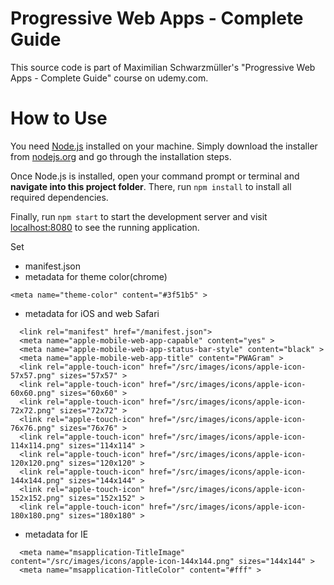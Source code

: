 # Progressive Web Apps - Complete Guide
This source code is part of Maximilian Schwarzmüller's "Progressive Web Apps - Complete Guide" course on udemy.com.

# How to Use
You need [Node.js](https://nodejs.org) installed on your machine. Simply download the installer from [nodejs.org](https://nodejs.org) and go through the installation steps.

Once Node.js is installed, open your command prompt or terminal and **navigate into this project folder**. There, run `npm install` to install all required dependencies.

Finally, run `npm start` to start the development server and visit [localhost:8080](http://localhost:8080) to see the running application.

Set
- manifest.json
- metadata for theme color(chrome)
```
<meta name="theme-color" content="#3f51b5" >
```
- metadata for iOS and web Safari
```
  <link rel="manifest" href="/manifest.json">
  <meta name="apple-mobile-web-app-capable" content="yes" >
  <meta name="apple-mobile-web-app-status-bar-style" content="black" >
  <meta name="apple-mobile-web-app-title" content="PWAGram" >
  <link rel="apple-touch-icon" href="/src/images/icons/apple-icon-57x57.png" sizes="57x57" >
  <link rel="apple-touch-icon" href="/src/images/icons/apple-icon-60x60.png" sizes="60x60" >
  <link rel="apple-touch-icon" href="/src/images/icons/apple-icon-72x72.png" sizes="72x72" >
  <link rel="apple-touch-icon" href="/src/images/icons/apple-icon-76x76.png" sizes="76x76" >
  <link rel="apple-touch-icon" href="/src/images/icons/apple-icon-114x114.png" sizes="114x114" >
  <link rel="apple-touch-icon" href="/src/images/icons/apple-icon-120x120.png" sizes="120x120" >
  <link rel="apple-touch-icon" href="/src/images/icons/apple-icon-144x144.png" sizes="144x144" >
  <link rel="apple-touch-icon" href="/src/images/icons/apple-icon-152x152.png" sizes="152x152" >
  <link rel="apple-touch-icon" href="/src/images/icons/apple-icon-180x180.png" sizes="180x180" >
```
- metadata for IE
```
  <meta name="msapplication-TitleImage" content="/src/images/icons/apple-icon-144x144.png" sizes="144x144" >
  <meta name="msapplication-TitleColor" content="#fff" >
```
